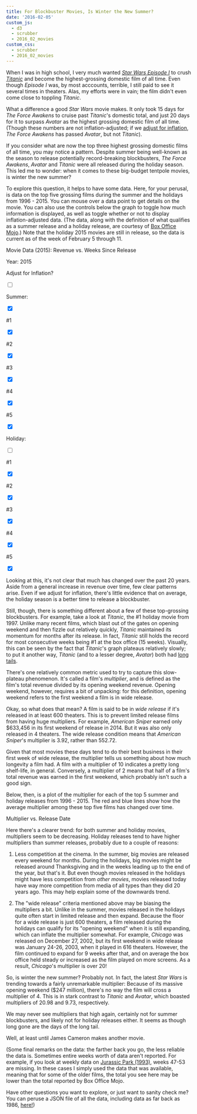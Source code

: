 ```yaml
---
title: For Blockbuster Movies, Is Winter the New Summer?
date: '2016-02-05'
custom_js: 
  - d3
  - scrubber
  - 2016_02_movies
custom_css: 
  - scrubber
  - 2016_02_movies
---
```

When I was in high school, I very much wanted _<a href="http://www.imdb.com/title/tt0120915/" target="_blank">Star Wars Episode I</a>_ to crush _<a href="http://www.imdb.com/title/tt0120338/?ref_=nv_sr_1" target="_blank">Titanic</a>_ and become the highest-grossing domestic film of all time. Even though _Episode I_ was, by most acccounts, terrible, I still paid to see it several times in theaters. Alas, my efforts were in vain; the film didn't even come close to toppling _Titanic_.

What a difference a good _Star Wars_ movie makes. It only took 15 days for _The Force Awakens_ to cruise past _Titanic_'s domestic total, and just 20 days for it to surpass _Avatar_ as the highest grossing domestic film of all time. (Though these numbers are not inflation-adjusted; if we <a href="http://www.boxofficemojo.com/alltime/adjusted.htm" target="_blank">adjust for inflation</a>, _The Force Awakens_ has passed _Avatar_, but not _Titanic_).

If you consider what are now the top three highest grossing domestic films of all time, you may notice a pattern. Despite summer being well-known as the season to release potentially record-breaking blockbusters, _The Force Awakens_, _Avatar_ and _Titanic_ were all released during the holiday season. This led me to wonder: when it comes to these big-budget tentpole movies, is winter the new summer?

To explore this question, it helps to have some data. Here, for your perusal, is data on the top five grossing films during the summer and the holidays from 1996 - 2015. You can mouse over a data point to get details on the movie. You can also use the controls below the graph to toggle how much information is displayed, as well as toggle whether or not to display inflation-adjusted data. (The data, along with the definition of what qualifies as a summer release and a holiday release, are courtesy of <a href="http://www.boxofficemojo.com/seasonal/" target="_blank">Box Office Mojo</a>.) Note that the holiday 2015 movies are still in release, so the data is current as of the week of February 5 through 11.

<div class="math-area">
  <div class="math-area-title centered">
    Movie Data (<span class="graph-year">2015</span>): <span id="graph-type">Revenue</span> vs. Weeks Since Release
  </div>
  <div class="math-area-body-visible">
    <div id="graph"></div>
    <div class="container-fluid" id="options">
      <div class="row">
        <div class="col-sm-2"><p>Year: <span class="graph-year">2015</span></p></div>
        <div class="col-sm-6"><div id="yearSlider"></div></div>
        <div class="col-sm-4"><p>Adjust for Inflation?</p>
          <div class="switch">
            <input id="inflation-toggle" class="toggle inflation-toggle" type="checkbox">
            <label for="inflation-toggle"></label>
          </div>
        </div>
      </div>
      <div class="row" id="summer-row">
        <div class="col-xs-2"><p>Summer:</p>
          <div class="switch">
            <input id="summer-toggle" class="toggle summer-toggle" type="checkbox" checked>
            <label for="summer-toggle"></label>
          </div>
        </div>
        <div class="col-xs-2"><p>#1</p>
          <div class="switch">
            <input id="toggle-0" class="toggle summer-toggle" type="checkbox" checked>
            <label for="toggle-0"></label>
          </div> 
        </div>
        <div class="col-xs-2"><p>#2</p>
          <div class="switch">
            <input id="toggle-1" class="toggle summer-toggle" type="checkbox" checked>
            <label for="toggle-1"></label>
          </div>
        </div>
        <div class="col-xs-2"><p>#3</p>
          <div class="switch">
            <input id="toggle-2" class="toggle summer-toggle" type="checkbox" checked>
            <label for="toggle-2"></label>
          </div>
        </div>
        <div class="col-xs-2"><p>#4</p>
          <div class="switch">
            <input id="toggle-3" class="toggle summer-toggle" type="checkbox" checked>
            <label for="toggle-3"></label>
          </div>
        </div>
        <div class="col-xs-2"><p>#5</p>
          <div class="switch">
            <input id="toggle-4" class="toggle summer-toggle" type="checkbox" checked>
            <label for="toggle-4"></label>
          </div>
        </div>
      </div>
      <div class="row" id="holiday-row">
        <div class="col-xs-2"><p>Holiday:</p>
          <div class="switch">
            <input id="holiday-toggle" class="toggle holiday-toggle" type="checkbox">
            <label for="holiday-toggle"></label>
          </div>
        </div>
        <div class="col-xs-2"><p>#1</p>
          <div class="switch">
            <input id="toggle-5" class="toggle holiday-toggle" type="checkbox" checked>
            <label for="toggle-5"></label>
          </div> 
        </div>
        <div class="col-xs-2"><p>#2</p>
          <div class="switch">
            <input id="toggle-6" class="toggle holiday-toggle" type="checkbox" checked>
            <label for="toggle-6"></label>
          </div>
        </div>
        <div class="col-xs-2"><p>#3</p>
          <div class="switch">
            <input id="toggle-7" class="toggle holiday-toggle" type="checkbox" checked>
            <label for="toggle-7"></label>
          </div>
        </div>
        <div class="col-xs-2"><p>#4</p>
          <div class="switch">
            <input id="toggle-8" class="toggle holiday-toggle" type="checkbox" checked>
            <label for="toggle-8"></label>
          </div>
        </div>
        <div class="col-xs-2"><p>#5</p>
          <div class="switch">
            <input id="toggle-9" class="toggle holiday-toggle" type="checkbox" checked>
            <label for="toggle-9"></label>
          </div>
        </div>
      </div>
    </div>
  </div>
</div>

Looking at this, it's not clear that much has changed over the past 20 years. Aside from a general increase in revenue over time, few clear patterns arise. Even if we adjust for inflation, there's little evidence that on average, the holiday season is a better time to release a blockbuster.

Still, though, there is something different about a few of these top-grossing blockbusters. For example, take a look at _Titanic_, the #1 holiday movie from 1997. Unlike many recent films, which blast out of the gates on opening weekend and then fizzle out relatively quickly, _Titanic_ maintained its momentum for months after its release. In fact, _Titanic_ still holds the record for most consecutive weeks being #1 at the box office (15 weeks). Visually, this can be seen by the fact that _Titanic_'s graph plateaus relatively slowly; to put it another way, _Titanic_ (and to a lesser degree, _Avatar_) both had <a href="https://en.wikipedia.org/wiki/Long_tail" target="_blank">long tails</a>.

There's one relatively common metric used to try to capture this slow-plateau phenomenon. It's called a film's _multiplier_, and is defined as the film's total revenue divided by its opening weekend revenue. Opening weekend, however, requires a bit of unpacking: for this definition, opening weekend refers to the first weekend a film is in wide release.

Okay, so what does that mean? A film is said to be in _wide release_ if it's released in at least 600 theaters. This is to prevent limited release films from having huge multipliers. For example, _American Sniper_ earned only $633,456 in its first weekend of release in 2014. But it was also only released in 4 theaters. The wide release condition means that _American Sniper_'s multiplier is 3.92, rather than 552.72.

Given that most movies these days tend to do their best business in their first week of wide release, the multiplier tells us something about how much longevity a film had. A film with a multiplier of 10 indicates a pretty long shelf-life, in general. Conversely, a multiplier of 2 means that half of a film's total revenue was earned in the first weekend, which probably isn't such a good sign.

Below, then, is a plot of the multiplier for each of the top 5 summer and holiday releases from 1996 - 2015. The red and blue lines show how the average multiplier among these top five films has changed over time.

<div class="math-area">
  <div class="math-area-title centered">
    Multiplier vs. Release Date
  </div>
  <div class="math-area-body-visible">
    <div id="multiplier-graph"></div>
  </div>
</div>

Here there's a clearer trend: for both summer and holiday movies, multipliers seem to be decreasing. Holiday releases tend to have higher multipliers than summer releases, probably due to a couple of reasons:

1. Less competition at the cinema. In the summer, big movies are released every weekend for months. During the holidays, big movies might be released around Thanksgiving and in the weeks leading up to the end of the year, but that's it. But even though movies released in the holidays might have less competition from _other movies_, movies released today have way more competition from media of all types than they did 20 years ago. This may help explain some of the downwards trend.

2. The "wide release" criteria mentioned above may be biasing the multipliers a bit. Unlike in the summer, movies released in the holidays quite often start in limited release and then expand. Because the floor for a wide release is just 600 theaters, a film released during the holidays can qualify for its "opening weekend" when it is still expanding, which can inflate the multiplier somewhat. For example, _Chicago_ was released on December 27, 2002, but its first weekend in wide release was January 24-26, 2003, when it played in 616 theaters. However, the film continued to expand for 9 weeks after that, and on average the box office held steady or increased as the film played on more screens. As a result, _Chicago_'s multiplier is over 20!

So, is winter the new summer? Probably not. In fact, the latest _Star Wars_ is trending towards a fairly unremarkable multiplier: Because of its massive opening weekend ($247 million), there's no way the film will cross a multiplier of 4. This is in stark contrast to _Titanic_ and _Avatar_, which boasted multipliers of 20.98 and 9.73, respectively.

We may never see multipliers that high again, certainly not for summer blockbusters, and likely not for holiday releases either. It seems as though long gone are the days of the long tail. 

Well, at least until James Cameron makes another movie.

(Some final remarks on the data: the farther back you go, the less reliable the data is. Sometimes entire weeks worth of data aren't reported. For example, if you look at weekly data on <a href="http://www.boxofficemojo.com/movies/?page=weekly&id=jurassicpark.htm" target="_blank">Jurassic Park (1993)</a>, weeks 47-53 are missing. In these cases I simply used the data that was available, meaning that for some of the older films, the total you see here may be lower than the total reported by Box Office Mojo. 

Have other questions you want to explore, or just want to sanity check me? You can peruse a JSON file of all the data, including data as far back as 1986, <a href="https://github.com/mmmaaatttttt/mathgoespop/blob/master/source/javascripts/2016_movies.json" target="_blank">here!</a>)
